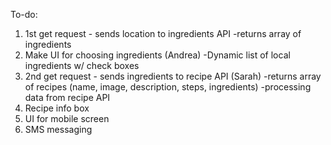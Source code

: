 To-do:

1) 1st get request - sends location to ingredients API
    -returns array of ingredients
2) Make UI for choosing ingredients (Andrea)
    -Dynamic list of local ingredients w/ check boxes
3) 2nd get request - sends ingredients to recipe API (Sarah)
    -returns array of recipes (name, image, description, steps, ingredients)
    -processing data from recipe API
4) Recipe info box
5) UI for mobile screen
6) SMS messaging